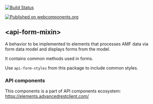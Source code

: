 [![Build Status](https://travis-ci.org/advanced-rest-client/api-form-mixin.svg?branch=stage)](https://travis-ci.org/advanced-rest-client/api-form-mixin)

[![Published on webcomponents.org](https://img.shields.io/badge/webcomponents.org-published-blue.svg)](https://www.webcomponents.org/element/advanced-rest-client/api-form-mixin)

## &lt;api-form-mixin&gt;

A behavior to be implemented to elements that processes AMF data via form data model and displays forms from the model.

It contains common methods used in forms.

Use `api-form-styles` from this package to include common styles.

### API components

This components is a part of API components ecosystem: https://elements.advancedrestclient.com/
